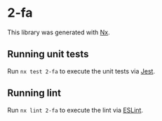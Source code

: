 # 2-fa

This library was generated with [Nx](https://nx.dev).

## Running unit tests

Run `nx test 2-fa` to execute the unit tests via [Jest](https://jestjs.io).

## Running lint

Run `nx lint 2-fa` to execute the lint via [ESLint](https://eslint.org/).

